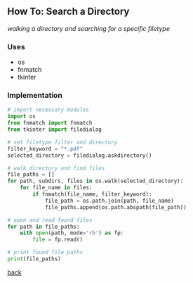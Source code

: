 ## How To: Search a Directory
*walking a directory and searching for a specific filetype*

### Uses
* os
* fnmatch
* tkinter

### Implementation
```python
# import necessary modules
import os
from fnmatch import fnmatch
from tkinter import filedialog

# set filetype filter and directory
filter_keyword = "*.pdf"
selected_directory = filedialog.askdirectory()

# walk directory and find files
file_paths = []
for path, subdirs, files in os.walk(selected_directory):
    for file_name in files:
        if fnmatch(file_name, filter_keyword):
            file_path = os.path.join(path, file_name)
            file_paths.append(os.path.abspath(file_path))

# open and read found files
for path in file_paths:
    with open(path, mode='rb') as fp:
        file = fp.read()

# print found file paths
print(file_paths)
```

[back](../README.md)
